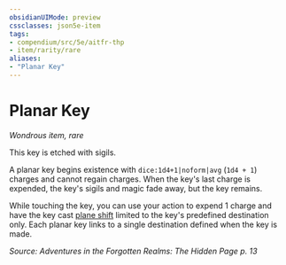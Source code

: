 ```yaml
---
obsidianUIMode: preview
cssclasses: json5e-item
tags:
- compendium/src/5e/aitfr-thp
- item/rarity/rare
aliases: 
- "Planar Key"
---
```

# Planar Key
*Wondrous item, rare*  


This key is etched with sigils.

A planar key begins existence with `dice:1d4+1|noform|avg` (`1d4 + 1`) charges and cannot regain charges. When the key's last charge is expended, the key's sigils and magic fade away, but the key remains.

While touching the key, you can use your action to expend 1 charge and have the key cast [plane shift](2-Mechanics/CLI/spells/plane-shift.md) limited to the key's predefined destination only. Each planar key links to a single destination defined when the key is made.

*Source: Adventures in the Forgotten Realms: The Hidden Page p. 13*